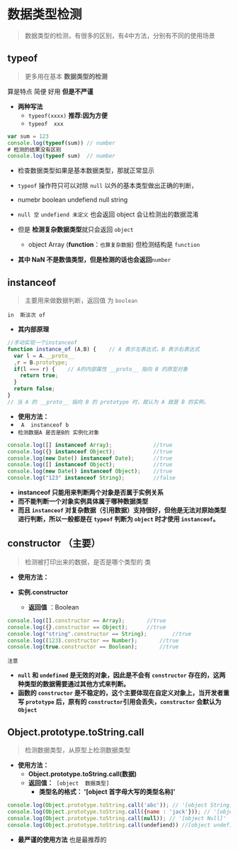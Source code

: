 # 数据类型检测

> 数据类型的检测，有很多的区别，有4中方法，分别有不同的使用场景



## typeof

> 更多用在基本 **数据类型的检测**

算是特点  简便  好用   **但是不严谨**

- **两种写法**
  - `typeof(xxxx)`  **推荐:因为方便**
  - `typeof  xxx`  

```javascript
var sum = 123
console.log(typeof(sum)) // number
# 检测的结果没有区别
console.log(typeof sum)  // number
```

- 检查数据类型如果是基本数据类型，那就正常显示
-  `typeof` 操作符只可以对除 `null` 以外的基本类型做出正确的判断，
  - numebr  boolean undefiend null  string 	
  - `null 空` `undefiend 未定义`  也会返回 object 会让检测出的数据混淆



- 但是 **检测复杂数据类型**就只会返回 `object`

  - object  Array   (**function**：`也算复杂数据`) 但检测结构是 `function`

  

- **其中 NaN 不是数值类型，但是检测的话也会返回**`number`







##  instanceof 

> 主要用来做数据判断，返回值 为 `boolean`

```
in  斯淡次 of
```

- **其内部原理**

```js
//手动实现一个instanceof
function instance_of (A,B) {    // A 表示左表达式，B 表示右表达式
  var l = A.__proto__
  ,r = B.prototype;       
  if(l === r) {    // A的内部属性 __proto__ 指向 B 的原型对象
    return true;
  }
  return false;
}
// 当 A 的 __proto__ 指向 B 的 prototype 时，就认为 A 就是 B 的实例。
```



-  **使用方法：**
  - ` A  instanceof b`
  - `检测数据A 是否是B的 实例化对象`

```js
console.log([] instanceof Array);             //true
console.log({} instanceof Object);            //true
console.log(new Date() instanceof Date);      //true
console.log([] instanceof Object);            //true
console.log(new Date() instanceof Object);    //true
console.log("123" instanceof String);         //false
```



-  **instanceof 只能用来判断两个对象是否属于实例关系**
-   **而不能判断一个对象实例具体属于哪种数据类型** 
-  **而且 `instanceof` 对复杂数据（引用数据）支持很好，但他是无法对原始类型进行判断，所以一般都是在 `typeof` 判断为 `object` 时才使用 `instanceof`。** 



## constructor  （主要）

> 检测被打印出来的数据，是否是哪个类型的 类

- **使用方法：**

- **实例.constructor**
  - **返回值** ：Boolean

```js
console.log([].constructor == Array);       //true
console.log({}.constructor == Object);      //true
console.log("string".constructor == String);        //true
console.log((123).constructor == Number);       //true
console.log(true.constructor == Boolean);       //true
```

`注意`

- **`null` 和 `undefined` 是无效的对象，因此是不会有 `constructor` 存在的，这两种类型的数据需要通过其他方式来判断。**
- **函数的 `constructor` 是不稳定的，这个主要体现在自定义对象上，当开发者重写 `prototype` 后，原有的 `constructor`引用会丢失，`constructor` 会默认为 `Object`**



## Object.prototype.toString.call

> 检测数据类型，从原型上检测数据类型

- **使用方法：**
  - **Object.prototype.toString.call(数据)**
  - **返回值：**` [object  数据类型]`
    - **类型名的格式：   '[object 首字母大写的类型名称]'**

```js
console.log(Object.prototype.toString.call('abc')); // '[object String]'
console.log(Object.prototype.toString.call({name : 'jack'})); // '[object Object]'
console.log(Object.prototype.toString.call(null)); // '[object Null]'
console.log(Object.prototype.toString.call(undefiend)) //[object undefiend]
```

- **最严谨的使用方法** 也是最推荐的